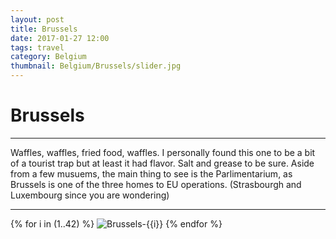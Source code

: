 ```yaml
---
layout: post
title: Brussels
date: 2017-01-27 12:00
tags: travel
category: Belgium
thumbnail: Belgium/Brussels/slider.jpg
---
```


# Brussels

---

Waffles, waffles, fried food, waffles. I personally found this one to be a bit of a tourist trap but at least it had flavor. Salt and grease to be sure. Aside from a few musuems, the main thing to see is the Parlimentarium, as Brussels is one of the three homes to EU operations. (Strasbourgh and Luxembourg since you are wondering)

---

{% for i in (1..42) %}
![Brussels-{{i}}](/assets/img/travel/Belgium/Brussels/Brussels-{{i}}.JPG)
{% endfor %}
